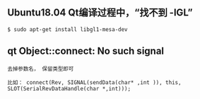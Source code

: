 ## Ubuntu18.04 Qt编译过程中，“找不到 -lGL”
```
$ sudo apt-get install libgl1-mesa-dev
```
## qt Object::connect: No such signal
```
去掉参数名， 保留类型即可

比如： connect(Rev, SIGNAL(sendData(char* ,int )), this, SLOT(SerialRevDataHandle(char *,int)));
```

